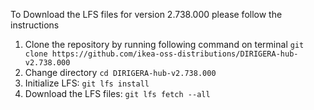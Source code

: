 To Download the LFS files for version 2.738.000 please follow the instructions

1. Clone the repository by running following command on terminal `git clone https://github.com/ikea-oss-distributions/DIRIGERA-hub-v2.738.000`
2. Change directory `cd DIRIGERA-hub-v2.738.000`
3. Initialize LFS: `git lfs install`
4. Download the LFS files: `git lfs fetch --all`
